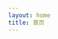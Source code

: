 ```yaml
---
layout: home
title: 首页
---
```

<script setup>
import HomeVue from './src/Home.vue'
</script>

<HomeVue />
